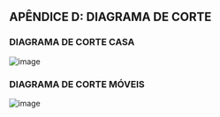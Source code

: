 ## APÊNDICE D: DIAGRAMA DE CORTE 

### DIAGRAMA DE CORTE CASA

![image](https://user-images.githubusercontent.com/90244580/184416001-c4fd493d-84b6-4994-b3f2-8b013dba05b1.png)
 
 
### DIAGRAMA DE CORTE MÓVEIS

![image](https://user-images.githubusercontent.com/90244580/184416082-414b8aba-e032-4e2a-8171-f053b485ab87.png)